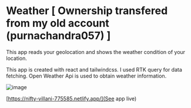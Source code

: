 # Weather [ Ownership transfered from my old account (purnachandra057) ]

This app reads your geolocation and shows the weather condition of your location.

This app is created with react and tailwindcss. I used RTK query for data fetching. Open Weather Api is used to obtain weather information.

![image](https://user-images.githubusercontent.com/49053623/149159814-5b9e76d1-4172-4d49-8785-77a95bf92b59.png)

[https://nifty-villani-775585.netlify.app/](See app live)
